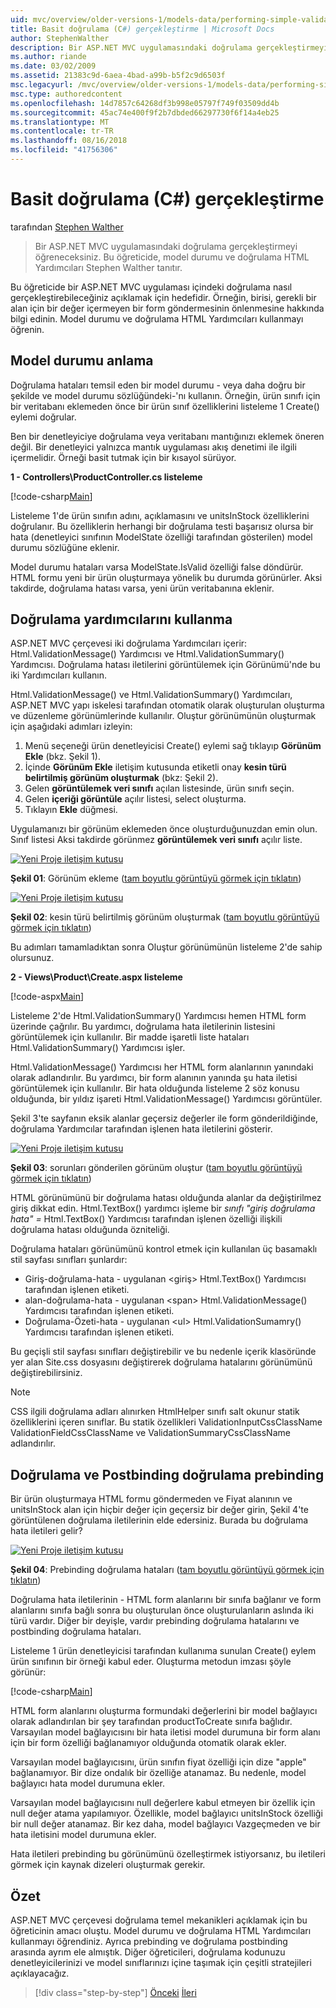 ```yaml
---
uid: mvc/overview/older-versions-1/models-data/performing-simple-validation-cs
title: Basit doğrulama (C#) gerçekleştirme | Microsoft Docs
author: StephenWalther
description: Bir ASP.NET MVC uygulamasındaki doğrulama gerçekleştirmeyi öğreneceksiniz. Bu öğreticide, model durumu ve doğrulama HTML Yardımcısı Stephen Walther sunar...
ms.author: riande
ms.date: 03/02/2009
ms.assetid: 21383c9d-6aea-4bad-a99b-b5f2c9d6503f
msc.legacyurl: /mvc/overview/older-versions-1/models-data/performing-simple-validation-cs
msc.type: authoredcontent
ms.openlocfilehash: 14d7857c64268df3b998e05797f749f03509dd4b
ms.sourcegitcommit: 45ac74e400f9f2b7dbded66297730f6f14a4eb25
ms.translationtype: MT
ms.contentlocale: tr-TR
ms.lasthandoff: 08/16/2018
ms.locfileid: "41756306"
---
```

<a name="performing-simple-validation-c"></a>Basit doğrulama (C#) gerçekleştirme
====================
tarafından [Stephen Walther](https://github.com/StephenWalther)

> Bir ASP.NET MVC uygulamasındaki doğrulama gerçekleştirmeyi öğreneceksiniz. Bu öğreticide, model durumu ve doğrulama HTML Yardımcıları Stephen Walther tanıtır.


Bu öğreticide bir ASP.NET MVC uygulaması içindeki doğrulama nasıl gerçekleştirebileceğiniz açıklamak için hedefidir. Örneğin, birisi, gerekli bir alan için bir değer içermeyen bir form göndermesinin önlenmesine hakkında bilgi edinin. Model durumu ve doğrulama HTML Yardımcıları kullanmayı öğrenin.

## <a name="understanding-model-state"></a>Model durumu anlama

Doğrulama hataları temsil eden bir model durumu - veya daha doğru bir şekilde ve model durumu sözlüğündeki-'nı kullanın. Örneğin, ürün sınıfı için bir veritabanı eklemeden önce bir ürün sınıf özelliklerini listeleme 1 Create() eylemi doğrular.


Ben bir denetleyiciye doğrulama veya veritabanı mantığınızı eklemek öneren değil. Bir denetleyici yalnızca mantık uygulaması akış denetimi ile ilgili içermelidir. Örneği basit tutmak için bir kısayol sürüyor.


**1 - Controllers\ProductController.cs listeleme**

[!code-csharp[Main](performing-simple-validation-cs/samples/sample1.cs)]

Listeleme 1'de ürün sınıfın adını, açıklamasını ve unitsInStock özelliklerini doğrulanır. Bu özelliklerin herhangi bir doğrulama testi başarısız olursa bir hata (denetleyici sınıfının ModelState özelliği tarafından gösterilen) model durumu sözlüğüne eklenir.

Model durumu hataları varsa ModelState.IsValid özelliği false döndürür. HTML formu yeni bir ürün oluşturmaya yönelik bu durumda görünürler. Aksi takdirde, doğrulama hatası varsa, yeni ürün veritabanına eklenir.

## <a name="using-the-validation-helpers"></a>Doğrulama yardımcılarını kullanma

ASP.NET MVC çerçevesi iki doğrulama Yardımcıları içerir: Html.ValidationMessage() Yardımcısı ve Html.ValidationSummary() Yardımcısı. Doğrulama hatası iletilerini görüntülemek için Görünümü'nde bu iki Yardımcıları kullanın.

Html.ValidationMessage() ve Html.ValidationSummary() Yardımcıları, ASP.NET MVC yapı iskelesi tarafından otomatik olarak oluşturulan oluşturma ve düzenleme görünümlerinde kullanılır. Oluştur görünümünün oluşturmak için aşağıdaki adımları izleyin:

1. Menü seçeneği ürün denetleyicisi Create() eylemi sağ tıklayıp **Görünüm Ekle** (bkz. Şekil 1).
2. İçinde **Görünüm Ekle** iletişim kutusunda etiketli onay **kesin türü belirtilmiş görünüm oluşturmak** (bkz: Şekil 2).
3. Gelen **görüntülemek veri sınıfı** açılan listesinde, ürün sınıfı seçin.
4. Gelen **içeriği görüntüle** açılır listesi, select oluşturma.
5. Tıklayın **Ekle** düğmesi.


Uygulamanızı bir görünüm eklemeden önce oluşturduğunuzdan emin olun. Sınıf listesi Aksi takdirde görünmez **görüntülemek veri sınıfı** açılır liste.


[![Yeni Proje iletişim kutusu](performing-simple-validation-cs/_static/image1.jpg)](performing-simple-validation-cs/_static/image1.png)

**Şekil 01**: Görünüm ekleme ([tam boyutlu görüntüyü görmek için tıklatın](performing-simple-validation-cs/_static/image2.png))


[![Yeni Proje iletişim kutusu](performing-simple-validation-cs/_static/image2.jpg)](performing-simple-validation-cs/_static/image3.png)

**Şekil 02**: kesin türü belirtilmiş görünüm oluşturmak ([tam boyutlu görüntüyü görmek için tıklatın](performing-simple-validation-cs/_static/image4.png))


Bu adımları tamamladıktan sonra Oluştur görünümünün listeleme 2'de sahip olursunuz.

**2 - Views\Product\Create.aspx listeleme**

[!code-aspx[Main](performing-simple-validation-cs/samples/sample2.aspx)]

Listeleme 2'de Html.ValidationSummary() Yardımcısı hemen HTML form üzerinde çağrılır. Bu yardımcı, doğrulama hata iletilerinin listesini görüntülemek için kullanılır. Bir madde işaretli liste hataları Html.ValidationSummary() Yardımcısı işler.

Html.ValidationMessage() Yardımcısı her HTML form alanlarının yanındaki olarak adlandırılır. Bu yardımcı, bir form alanının yanında şu hata iletisi görüntülemek için kullanılır. Bir hata olduğunda listeleme 2 söz konusu olduğunda, bir yıldız işareti Html.ValidationMessage() Yardımcısı görüntüler.

Şekil 3'te sayfanın eksik alanlar geçersiz değerler ile form gönderildiğinde, doğrulama Yardımcılar tarafından işlenen hata iletilerini gösterir.


[![Yeni Proje iletişim kutusu](performing-simple-validation-cs/_static/image3.jpg)](performing-simple-validation-cs/_static/image5.png)

**Şekil 03**: sorunları gönderilen görünüm oluştur ([tam boyutlu görüntüyü görmek için tıklatın](performing-simple-validation-cs/_static/image6.png))


HTML görünümünü bir doğrulama hatası olduğunda alanlar da değiştirilmez giriş dikkat edin. Html.TextBox() yardımcı işleme bir *sınıfı "giriş doğrulama hata" =* Html.TextBox() Yardımcısı tarafından işlenen özelliği ilişkili doğrulama hatası olduğunda özniteliği.

Doğrulama hataları görünümünü kontrol etmek için kullanılan üç basamaklı stil sayfası sınıfları şunlardır:

- Giriş-doğrulama-hata - uygulanan &lt;giriş&gt; Html.TextBox() Yardımcısı tarafından işlenen etiketi.
- alan-doğrulama-hata - uygulanan &lt;span&gt; Html.ValidationMessage() Yardımcısı tarafından işlenen etiketi.
- Doğrulama-Özeti-hata - uygulanan &lt;ul&gt; Html.ValidationSumamry() Yardımcısı tarafından işlenen etiketi.

Bu geçişli stil sayfası sınıfları değiştirebilir ve bu nedenle içerik klasöründe yer alan Site.css dosyasını değiştirerek doğrulama hatalarını görünümünü değiştirebilirsiniz.

> [!NOTE] 
> 
> CSS ilgili doğrulama adları alınırken HtmlHelper sınıfı salt okunur statik özelliklerini içeren sınıflar. Bu statik özellikleri ValidationInputCssClassName ValidationFieldCssClassName ve ValidationSummaryCssClassName adlandırılır.


## <a name="prebinding-validation-and-postbinding-validation"></a>Doğrulama ve Postbinding doğrulama prebinding

Bir ürün oluşturmaya HTML formu göndermeden ve Fiyat alanının ve unitsInStock alan için hiçbir değer için geçersiz bir değer girin, Şekil 4'te görüntülenen doğrulama iletilerinin elde edersiniz. Burada bu doğrulama hata iletileri gelir?


[![Yeni Proje iletişim kutusu](performing-simple-validation-cs/_static/image4.jpg)](performing-simple-validation-cs/_static/image7.png)

**Şekil 04**: Prebinding doğrulama hataları ([tam boyutlu görüntüyü görmek için tıklatın](performing-simple-validation-cs/_static/image8.png))


Doğrulama hata iletilerinin - HTML form alanlarını bir sınıfa bağlanır ve form alanlarını sınıfa bağlı sonra bu oluşturulan önce oluşturulanların aslında iki türü vardır. Diğer bir deyişle, vardır prebinding doğrulama hatalarını ve postbinding doğrulama hataları.

Listeleme 1 ürün denetleyicisi tarafından kullanıma sunulan Create() eylem ürün sınıfının bir örneği kabul eder. Oluşturma metodun imzası şöyle görünür:

[!code-csharp[Main](performing-simple-validation-cs/samples/sample3.cs)]

HTML form alanlarını oluşturma formundaki değerlerini bir model bağlayıcı olarak adlandırılan bir şey tarafından productToCreate sınıfa bağlıdır. Varsayılan model bağlayıcısını bir hata iletisi model durumuna bir form alanı için bir form özelliği bağlanamıyor olduğunda otomatik olarak ekler.

Varsayılan model bağlayıcısını, ürün sınıfın fiyat özelliği için dize "apple" bağlanamıyor. Bir dize ondalık bir özelliğe atanamaz. Bu nedenle, model bağlayıcı hata model durumuna ekler.

Varsayılan model bağlayıcısını null değerlere kabul etmeyen bir özellik için null değer atama yapılamıyor. Özellikle, model bağlayıcı unitsInStock özelliği bir null değer atanamaz. Bir kez daha, model bağlayıcı Vazgeçmeden ve bir hata iletisini model durumuna ekler.

Hata iletileri prebinding bu görünümünü özelleştirmek istiyorsanız, bu iletileri görmek için kaynak dizeleri oluşturmak gerekir.

## <a name="summary"></a>Özet

ASP.NET MVC çerçevesi doğrulama temel mekanikleri açıklamak için bu öğreticinin amacı oluştu. Model durumu ve doğrulama HTML Yardımcıları kullanmayı öğrendiniz. Ayrıca prebinding ve doğrulama postbinding arasında ayrım ele almıştık. Diğer öğreticileri, doğrulama kodunuzu denetleyicilerinizi ve model sınıflarınızı içine taşımak için çeşitli stratejileri açıklayacağız.

> [!div class="step-by-step"]
> [Önceki](displaying-a-table-of-database-data-cs.md)
> [İleri](validating-with-the-idataerrorinfo-interface-cs.md)
